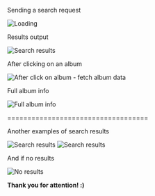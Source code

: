 Sending a search request

![Loading](https://downloader.disk.yandex.ru/preview/7591c1b8c884f106c65a586fa50434939160c274caf1ac5419199cb2220319b0/5e57776e/7pjVQl7ZvSJoUUCrwLo3IzCVSMEQPsRHVpXb2pygs64uvEmsQNf9HhFw7khnu7sPsOaohbtiNKJvQrYazqv8-w==?uid=0&filename=screenshot-2020-02-27_06.39.39.321.png&disposition=inline&hash=&limit=0&content_type=image%2Fpng&tknv=v2&owner_uid=976964851&size=550x550)



Results output

![Search results](https://downloader.disk.yandex.ru/preview/1fcb28a0e26fc68bb0cb500e1345edd818661d7f635ab8448c486d7282c697cc/5e5777d8/-589qRVwUD2BL6prxHUfRDCVSMEQPsRHVpXb2pygs64GoFIrEHMvF6N7Ais9kGn58J0j5OCvPGDT8l8Rv-qC5Q==?uid=0&filename=screenshot-2020-02-27_06.39.51.995.png&disposition=inline&hash=&limit=0&content_type=image%2Fpng&tknv=v2&owner_uid=976964851&size=550x550)



After clicking on an album

![After click on album - fetch album data](https://downloader.disk.yandex.ru/preview/21e3cff372478f07c1fe978fff1c2e0e6ed97495203b5ece4b2a34e055a6a547/5e577839/b6SqFQk7zISXSZLPQB-osTCVSMEQPsRHVpXb2pygs65HlTIYi-i0vHr2e5wlJAWXM3KOIQTOCvp9amCmpWqcmQ==?uid=0&filename=screenshot-2020-02-27_06.39.59.005.png&disposition=inline&hash=&limit=0&content_type=image%2Fpng&tknv=v2&owner_uid=976964851&size=550x550)



Full album info

![Full album info](https://downloader.disk.yandex.ru/preview/5c387c737e2bd0bcd5c1b5f1bbacdad53bb43ccbf83edfb88bed83ab6a5a7272/5e5778dd/Ax2xznl8fxwDOIHTQdkAXUE7fPqSKsq86QD6oil0YV_ddJDJetbXLv4u_pOqs4Q7THVsMfH-LWc64tFr5XFIqQ==?uid=0&filename=Screenshot_3.png&disposition=inline&hash=&limit=0&content_type=image%2Fpng&tknv=v2&owner_uid=976964851&size=550x550)


===================================


Another examples of search results

![Search results](https://downloader.disk.yandex.ru/preview/45a44d60be1c25ec9ae0c9d48a97b947259230f18710282d593d96548313df56/5e577600/VfmBsz7ud8dYtY4g6mksrDCVSMEQPsRHVpXb2pygs654h36iS7WP3f1Tk_Ib3NxYKDI1KBs__OpG6LqibPfSYg==?uid=0&filename=screenshot-2020-02-27_06.37.35.816.png&disposition=inline&hash=&limit=0&content_type=image%2Fpng&tknv=v2&owner_uid=976964851&size=512x512)
![Search results](https://downloader.disk.yandex.ru/preview/137cca6ac4e9513ddaf45f3617b073b9f9b8bf0c806aa931fb1dd1ef0f0e2711/5e57770d/oB2ZYMPUiIqnL8dOW09tdDCVSMEQPsRHVpXb2pygs65F4zAZUMpyVGGtHS6YYqY1upKi8zXd8F72fH6XUi1Q2w==?uid=0&filename=screenshot-2020-02-27_06.38.23.204.png&disposition=inline&hash=&limit=0&content_type=image%2Fpng&tknv=v2&owner_uid=976964851&size=512x512)



And if no results

![No results](https://downloader.disk.yandex.ru/preview/e11c9cb127dae818c871c3def3222de15654c5e22b9a5dee4a73ecee2320ca24/5e57774c/YbWbgapfkn_p8NgsY-UhIDCVSMEQPsRHVpXb2pygs666sZZXiU7fH3xlqef4mnXSgUh8WIH9X54Ao75B3lH-FA==?uid=0&filename=screenshot-2020-02-27_06.38.30.747.png&disposition=inline&hash=&limit=0&content_type=image%2Fpng&tknv=v2&owner_uid=976964851&size=512x512)




**Thank you for attention! :)**
